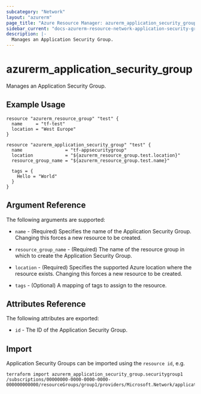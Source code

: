 ```yaml
---
subcategory: "Network"
layout: "azurerm"
page_title: "Azure Resource Manager: azurerm_application_security_group"
sidebar_current: "docs-azurerm-resource-network-application-security-group"
description: |-
  Manages an Application Security Group.
---
```


# azurerm_application_security_group

Manages an Application Security Group.

## Example Usage

```hcl
resource "azurerm_resource_group" "test" {
  name     = "tf-test"
  location = "West Europe"
}

resource "azurerm_application_security_group" "test" {
  name                = "tf-appsecuritygroup"
  location            = "${azurerm_resource_group.test.location}"
  resource_group_name = "${azurerm_resource_group.test.name}"

  tags = {
    Hello = "World"
  }
}
```

## Argument Reference

The following arguments are supported:

* `name` - (Required) Specifies the name of the Application Security Group. Changing this forces a new resource to be created.

* `resource_group_name` - (Required) The name of the resource group in which to create the Application Security Group.

* `location` - (Required) Specifies the supported Azure location where the resource exists. Changing this forces a new resource to be created.

* `tags` - (Optional) A mapping of tags to assign to the resource.

## Attributes Reference

The following attributes are exported:

* `id` - The ID of the Application Security Group.

## Import

Application Security Groups can be imported using the `resource id`, e.g.

```shell
terraform import azurerm_application_security_group.securitygroup1 /subscriptions/00000000-0000-0000-0000-000000000000/resourceGroups/group1/providers/Microsoft.Network/applicationSecurityGroups/securitygroup1
```
